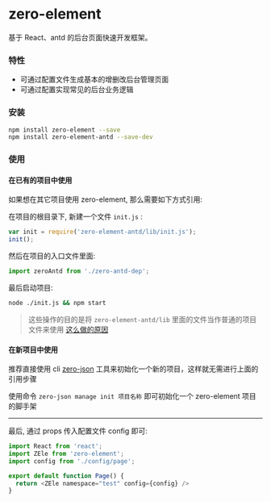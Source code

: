 # zero-element
基于 React、antd 的后台页面快速开发框架。

### 特性

* 可通过配置文件生成基本的增删改后台管理页面
* 可通过配置实现常见的后台业务逻辑

### 安装

``` bash
npm install zero-element --save
npm install zero-element-antd --save-dev
```

### 使用

#### 在已有的项目中使用

如果想在其它项目使用 zero-element, 那么需要如下方式引用:

在项目的根目录下, 新建一个文件 `init.js` :

``` js
var init = require('zero-element-antd/lib/init.js');
init();
```

然后在项目的入口文件里面:

``` js
import zeroAntd from './zero-antd-dep';
```

最后启动项目:

``` bash
node ./init.js && npm start
```

> 这些操作的目的是将 `zero-element-antd/lib` 里面的文件当作普通的项目文件来使用
> [这么做的原因](https://github.com/webpack/webpack/issues/10722#issuecomment-629619174)

#### 在新项目中使用

推荐直接使用 cli [zero-json](https://github.com/kequandian/zero-json) 工具来初始化一个新的项目，这样就无需进行上面的引用步骤

使用命令 `zero-json manage init 项目名称` 即可初始化一个 zero-element 项目的脚手架

---

最后, 通过 props 传入配置文件 config 即可: 

``` js
import React from 'react';
import ZEle from 'zero-element';
import config from './config/page';

export default function Page() {
  return <ZEle namespace="test" config={config} />
}
```
